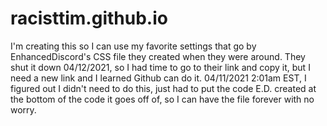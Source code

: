 # racisttim.github.io
I'm creating this so I can use my favorite settings that go by EnhancedDiscord's CSS file they created when they were around. They shut it down 04/12/2021, so I had time to go to their link and copy it, but I need a new link and I learned Github can do it.
04/11/2021 2:01am EST, I figured out I didn't need to do this, just had to put the code E.D. created at the bottom of the code it goes off of, so I can have the file forever with no worry.
